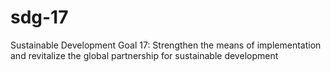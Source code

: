# sdg-17
Sustainable Development Goal 17: Strengthen the means of implementation and revitalize the global partnership for sustainable development
